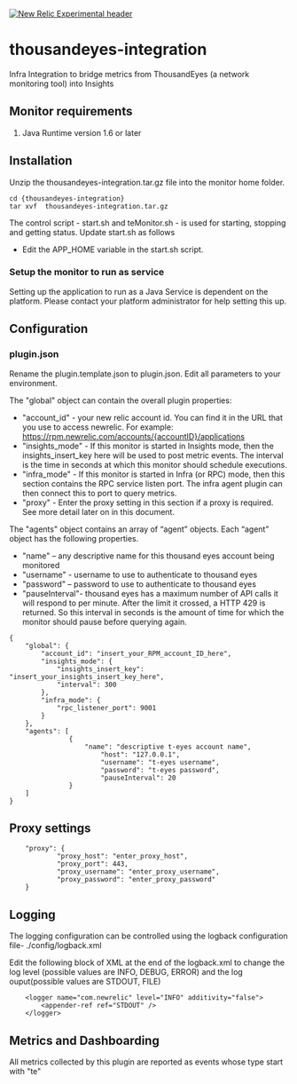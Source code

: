 [![New Relic Experimental header](https://github.com/newrelic/open-source-office/raw/master/examples/categories/images/Experimental.png)](https://github.com/newrelic/open-source-office/blob/master/examples/categories/index.md#new-relic-experimental)

# thousandeyes-integration
Infra Integration to bridge metrics from ThousandEyes (a network monitoring tool) into Insights

## Monitor requirements

1. Java Runtime version 1.6 or later

## Installation

Unzip the thousandeyes-integration.tar.gz file into the monitor home folder.

```
cd {thousandeyes-integration}
tar xvf  thousandeyes-integration.tar.gz
```

The control script - start.sh and teMonitor.sh - is used for starting, stopping and getting status.
Update start.sh as follows

* Edit the APP_HOME variable in the start.sh script.


### Setup the monitor to run as service

Setting up the application to run as a Java Service is dependent on the platform. Please contact your platform administrator for help setting this up.


## Configuration

### plugin.json

Rename the plugin.template.json to plugin.json. Edit all parameters to your environment. 

The "global" object can contain the overall plugin properties:

* "account_id" - your new relic account id. You can find it in the URL that you use to access newrelic. For example: https://rpm.newrelic.com/accounts/{accountID}/applications
* "insights_mode" - If this monitor is started in Insights mode, then the insights_insert_key here will be used to post metric events. The interval is the time in seconds at which this monitor should schedule executions.
* "infra_mode" - If this monitor is started in Infra (or RPC) mode, then this section contains the RPC service listen port. The infra agent plugin can then connect this to port to query metrics.
* "proxy" - Enter the proxy setting in this section if a proxy is required. See more detail later on in this document.


The "agents" object contains an array of “agent” objects. Each “agent” object has the following properties.

* "name" – any descriptive name for this thousand eyes account being monitored
* "username" - username to use to authenticate to thousand eyes
* "password" – password to use to authenticate to thousand eyes
* "pauseInterval"- thousand eyes has a maximum number of API calls it will respond to per minute. After the limit it crossed, a HTTP 429 is returned. So this interval in seconds is the amount of time for which the monitor should pause before querying again.

```
{
	"global": {
		"account_id": "insert_your_RPM_account_ID_here",
		"insights_mode": {
			"insights_insert_key": "insert_your_insights_insert_key_here",
			"interval": 300
		},
		"infra_mode": {
			"rpc_listener_port": 9001
		}
	},
	"agents": [
	           {
	           	   "name": "descriptive t-eyes account name",
	        	   	   "host": "127.0.0.1",
	        	   	   "username": "t-eyes username",
	        	   	   "password": "t-eyes password",
	        	   	   "pauseInterval": 20
	           }
	]
}
```


## Proxy settings

```
	"proxy": {
			"proxy_host": "enter_proxy_host",
			"proxy_port": 443,
			"proxy_username": "enter_proxy_username",
			"proxy_password": "enter_proxy_password"
	}
```


## Logging

The logging configuration can be controlled using the logback configuration file- ./config/logback.xml

Edit the following block of XML at the end of the logback.xml to change the log level (possible values are INFO, DEBUG, ERROR) and the log ouput(possible values are STDOUT, FILE)
```
    <logger name="com.newrelic" level="INFO" additivity="false">
        <appender-ref ref="STDOUT" />
    </logger>
```

## Metrics and Dashboarding
All metrics collected by this plugin are reported as events whose type start with "te" 







